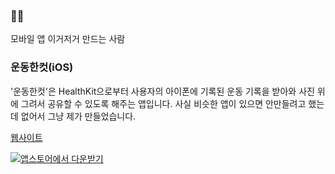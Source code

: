### 👨‍💻

모바일 앱 이거저거 만드는 사람

### 운동한컷(iOS)

'운동한컷'은 HealthKit으로부터 사용자의 아이폰에 기록된 운동 기록을 받아와 사진 위에 그려서 공유할 수 있도록 해주는 앱입니다. 사실 비슷한 앱이 있으면 안만들려고 했는데 없어서 그냥 제가 만들었습니다.

[웹사이트](https://workout-photo.web.app/)

[![앱스토어에서 다운받기](https://tools.applemediaservices.com/api/badges/download-on-the-app-store/black/ko-kr?size=250x83&amp;releaseDate=1641427200&h=7a562c1ba33e203159fe7ac6060d444d)](https://apps.apple.com/kr/app/%EC%9A%B4%EB%8F%99%ED%95%9C%EC%BB%B7/id1551796517?itsct=apps_box_badge&amp;itscg=30200)

<!--

**bonoogi/bonoogi** is a ✨ _special_ ✨ repository because its `README.md` (this file) appears on your GitHub profile.

Here are some ideas to get you started:

- 🔭 I’m currently working on ...
- 🌱 I’m currently learning ...
- 👯 I’m looking to collaborate on ...
- 🤔 I’m looking for help with ...
- 💬 Ask me about ...
- 📫 How to reach me: ...
- 😄 Pronouns: ...
- ⚡ Fun fact: ...
-->
